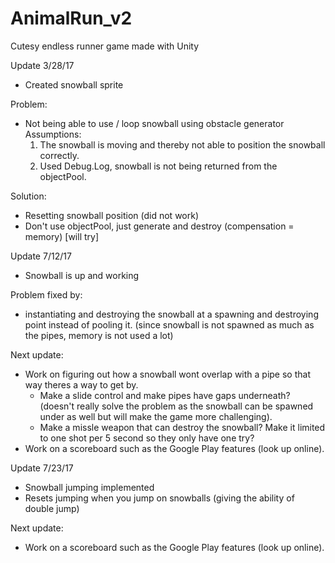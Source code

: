 # AnimalRun_v2
Cutesy endless runner game made with Unity

Update 3/28/17
- Created snowball sprite

Problem:
- Not being able to use / loop snowball using obstacle generator
  Assumptions: 
  1. The snowball is moving and thereby not able to position the snowball correctly.
  2. Used Debug.Log, snowball is not being returned from the objectPool.

Solution:
- Resetting snowball position (did not work)
- Don't use objectPool, just generate and destroy (compensation = memory) [will try] 


Update 7/12/17
- Snowball is up and working

Problem fixed by:
- instantiating and destroying the snowball at a spawning and destroying point instead of pooling it. 
(since snowball is not spawned as much as the pipes, memory is not used a lot)

Next update:
- Work on figuring out how a snowball wont overlap with a pipe so that way theres a way to get by.
  - Make a slide control and make pipes have gaps underneath? (doesn't really solve the problem as the 
    snowball can be spawned under as well but will make the game more challenging).
  - Make a missle weapon that can destroy the snowball? Make it limited to one shot per 5 second so they only have one try?
- Work on a scoreboard such as the Google Play features (look up online).

Update 7/23/17
- Snowball jumping implemented
- Resets jumping when you jump on snowballs (giving the ability of double jump)

Next update:
- Work on a scoreboard such as the Google Play features (look up online).
